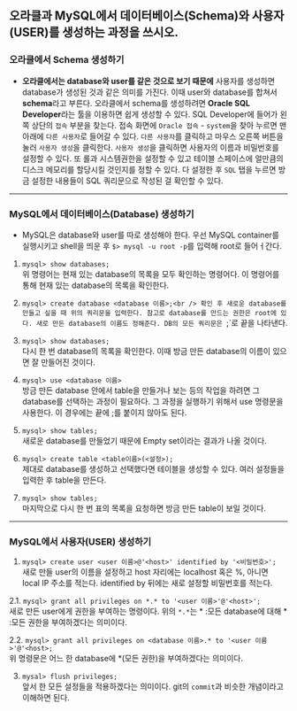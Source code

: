 ## 오라클과 MySQL에서 데이터베이스(Schema)와 사용자(USER)를 생성하는 과정을 쓰시오.

### 오라클에서 Schema 생성하기

+ **오라클에서는 database와 user를 같은 것으로 보기 때문에** 사용자를 생성하면 database가 생성된 것과 같은 의미를 가진다. 이때 user와 database를 합쳐서 **schema**라고 부른다. 오라클에서 schema를 생성하려면 **Oracle SQL Developer**라는 툴을 이용하면 쉽게 생성할 수 있다. SQL Developer에 들어가 왼쪽 상단의 `접속` 부분을 찾는다. 접속 화면에 `Oracle 접속` - `system`을 찾아 누르면 맨 아래에 `다른 사용자`로 들어갈 수 있다. `다른 사용자`를 클릭하고 마우스 오른쪽 버튼을 눌러 `사용자 생성`을 클릭한다. `사용자 생성`을 클릭하면 사용자의 이름과 비밀번호를 설정할 수 있다. 또 롤과 시스템권한을 설정할 수 있고 테이블 스페이스에 얼만큼의 디스크 메모리를 할당시킬 것인지를 정할 수 있다. 다 설정한 후 `SQL` 탭을 누르면 방금 설정한 내용들이 SQL 쿼리문으로 작성된 걸 확인할 수 있다.

- - - - - - - - - - - - - - - - - - - - - - - - - - - - - - - - - - - - - - - - - - - - - - - - - - - 

### MySQL에서 데이터베이스(Database) 생성하기

+ MySQL은 database와 user를 따로 생성해야 한다. 우선 MySQL container를 실행시키고 shell을 띄운 후 `$> mysql -u root -p`를 입력해 root로 들어ㅓ간다.

1. `mysql> show databases;`<br />
  위 명령어는 현재 있는 database의 목록을 모두 확인하는 명령어다. 이 명령어를 통해 현재 있는 database의 목록을 확인한다.
  
2. `mysql> create database <database 이름>;<br />
  확인 후 새로운 database를 만들고 싶을 때 위의 쿼리문을 입력한다. 참고로 database를 만드는 권한은 root에 있다. 새로 만든 database의 이름도 정해준다. DB의 모든 쿼리문은 `;`로 끝을 나타낸다.
  
3. `mysql> show databases;`<br />
  다시 한 번 database의 목록을 확인한다. 이때 방금 만든 database의 이름이 있으면 잘 만들어진 것이다.
  
4. `mysql> use <database 이름>`<br />
  방금 만든 database 안에서 table을 만들거나 보는 등의 작업을 하려면 그 database를 선택하는 과정이 필요하다. 그 과정을 실행하기 위해서 use 명령문을 사용한다. 이 경우에는 끝에 ;를 붙이지 않아도 된다.
  
5. `mysql> show tables;`<br />
  새로운 database를 만들었기 때문에 Empty set이라는 결과가 나올 것이다.
  
6. `mysql> create table <table이름>(<설정>);`<br />
  제대로 database를 생성하고 선택했다면 테이블을 생성할 수 있다. 여러 설정들을 입력한 후 table을 만든다.
  
7. `mysql> show tables;` <br />
  마지막으로 다시 한 번 표의 목록을 요청하면 방금 만든 table이 보일 것이다.
- - - - - - - - - - - - - - - - - - - - - - - - - - - - - - - - - - - - - - - - - - - - - - - - - - - 

### MySQL에서 사용자(USER) 생성하기

1. `mysql> create user <user 이름>@'<host>' identified by '<비밀번호>';`<br />
  새로 만들 user의 이름을 설정하고 host 자리에는 localhost 혹은 %, 아니면 local IP 주소를 적는다. identified by 뒤에는 새로 설정할 비밀번호를 적는다.
  
2.1. `mysql> grant all privileges on *.* to '<user 이름>'@'<host>';`<br />
  새로 만든 user에게 권한을 부여하는 명령이다. 위의 `*.*`는 * :모든 database에 대해 * :모든 권한을 부여하겠다는 의미이다. 
  
2.2. `mysql> grant all privileges on <database 이름>.* to '<user 이름>'@'<host>;`<br />
  위 명령문은 어느 한 database에 *(모든 권한)을 부여하겠다는 의미이다.
  
3. `mysal> flush privileges;`<br />
  앞서 한 모든 설정들을 적용하겠다는 의미이다. git의 `commit`과 비슷한 개념이라고 이해하면 된다.
